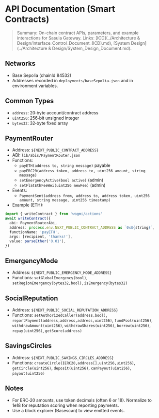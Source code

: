 # API Documentation (Smart Contracts)

> Summary: On-chain contract APIs, parameters, and example interactions for Sasula Gateway. Links: [ICD](../Architecture & Design/Interface_Control_Document_(ICD).md), [System Design](../Architecture & Design/System_Design_Document.md).

## Networks
- Base Sepolia (chainId 84532)
- Addresses recorded in `deployments/baseSepolia.json` and in environment variables.

## Common Types
- `address`: 20‑byte account/contract address
- `uint256`: 256‑bit unsigned integer
- `bytes32`: 32‑byte fixed array

## PaymentRouter
- Address: `${NEXT_PUBLIC_CONTRACT_ADDRESS}`
- ABI: `lib/abis/PaymentRouter.json`
- Functions:
  - `payETH(address to, string message)` payable
  - `payERC20(address token, address to, uint256 amount, string message)`
  - `setEmergencyActive(bool active)` (admin)
  - `setFlatEthFeeWei(uint256 newFee)` (admin)
- Events:
  - `PaymentSent(address from, address to, address token, uint256 amount, string message, uint256 timestamp)`
- Example (ETH):
```ts
import { writeContract } from 'wagmi/actions'
await writeContract({
  abi: PaymentRouterAbi,
  address: process.env.NEXT_PUBLIC_CONTRACT_ADDRESS as `0x${string}`,
  functionName: 'payETH',
  args: [recipient, 'thanks!'],
  value: parseEther('0.01'),
})
```

## EmergencyMode
- Address: `${NEXT_PUBLIC_EMERGENCY_MODE_ADDRESS}`
- Functions: `setGlobalEmergency(bool)`, `setRegionEmergency(bytes32,bool)`, `isEmergency(bytes32)`

## SocialReputation
- Address: `${NEXT_PUBLIC_SOCIAL_REPUTATION_ADDRESS}`
- Functions: `setAuthorizedCaller(address,bool)`, `reportPayment(address,address,address,uint256)`, `fundPool(uint256)`, `withdrawAmount(uint256)`, `withdrawShares(uint256)`, `borrow(uint256)`, `repay(uint256)`, `getScore(address)`

## SavingsCircles
- Address: `${NEXT_PUBLIC_SAVINGS_CIRCLES_ADDRESS}`
- Functions: `createCircle(IERC20,address[],uint256,uint256)`, `getCircle(uint256)`, `deposit(uint256)`, `canPayout(uint256)`, `payout(uint256)`

## Notes
- For ERC‑20 amounts, use token decimals (often 6 or 18). Normalize to 1e18 for reputation scoring when reporting payments.
- Use a block explorer (Basescan) to view emitted events.
